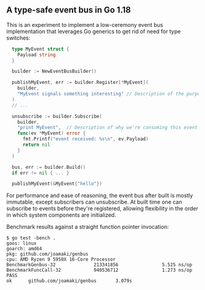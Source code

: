 A type-safe event bus in Go 1.18
--------------------------------

This is an experiment to implement a low-ceremony event bus implementation that
leverages Go generics to get rid of need for type switches:

```go
  type MyEvent struct {
    Payload string
  }

  builder := NewEventBusBuilder()

  publishMyEvent, err := builder.Register[*MyEvent](
    builder,
    "MyEvent signals something interesting" // Description of the purpose of this event
  )
  // ...

  unsubscribe := builder.Subscribe(
    builder,
    "print MyEvent",  // Description of why we're consuming this event
    func(ev *MyEvent) error {
      fmt.Printf("event received: %s\n", ev.Payload)
      return nil
    }
  )

  bus, err := builder.Build()
  if err != nil { ... }

  publishMyEvent(&MyEvent{"hello"})
```

For performance and ease of reasoning, the event bus after built is mostly immutable,
except subscribers can unsubscribe. At built time one can subscribe to events before
they're registered, allowing flexibility in the order in which system components are
initialized.

Benchmark results against a straight function pointer invocation:
```
$ go test -bench .
goos: linux
goarch: amd64
pkg: github.com/joamaki/genbus
cpu: AMD Ryzen 9 5950X 16-Core Processor
BenchmarkGenbus-32              213341856                5.525 ns/op
BenchmarkFuncCall-32            940536712                1.273 ns/op
PASS
ok      github.com/joamaki/genbus       3.079s
```
